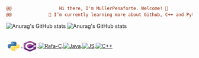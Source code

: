 
```diff

@@                  Hi there, I'm MullerPenaforte. Welcome! 👋                        @@
@@              💬 I’m currently learning more about Github, C++ and Python           @@
```





![Anurag's GitHub stats](https://github-readme-stats.vercel.app/api?username=MullerPenaforte&show_icons=true&theme=midnight-purple)
![Anurag's GitHub stats](https://github-readme-stats.vercel.app/api?username=MullerPenaforte&hide=contribs,prs&theme=midnight-purple&show_icons=true)



<div style="display: inline_block"><br>
  <a href="https://github.com/MullerPenaforte">
 
  <img align="center" alt="Python" height="30" width="40" src="https://raw.githubusercontent.com/devicons/devicon/master/icons/python/python-original.svg">
  <img align="center" alt="Rafa-Csharp" height="30" width="40" src="https://raw.githubusercontent.com/devicons/devicon/master/icons/csharp/csharp-original.svg">
  <img align="center" alt="Rafa-C" height="30" width="40" src="https://cdn.jsdelivr.net/gh/devicons/devicon/icons/c/c-original.svg">
  <img align="center" alt="Java" height="30" width="40" src="https://cdn.jsdelivr.net/gh/devicons/devicon/icons/java/java-original.svg">
  <img align="center" alt="JS" height="30" width="40" src="https://cdn.jsdelivr.net/gh/devicons/devicon/icons/javascript/javascript-original.svg">
  <img align="center" alt="C++" height="30" width="40" src="https://cdn.jsdelivr.net/gh/devicons/devicon/icons/cplusplus/cplusplus-original.svg">        
   
          
  
</div>
  <!--- ![snake gif](https://github.com/MullerPenaforte/MullerPenaforte/blob/output/github-contribution-grid-snake.svg) --->
  

